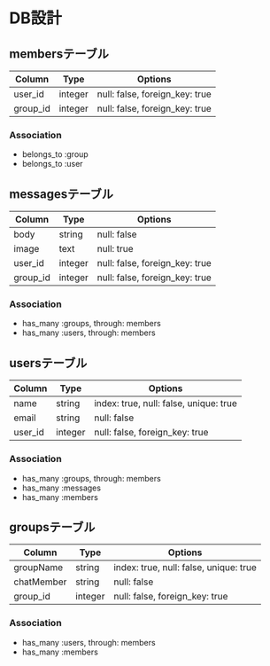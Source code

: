 # DB設計

## membersテーブル

|Column|Type|Options|
|------|----|-------|
|user_id|integer|null: false, foreign_key: true|
|group_id|integer|null: false, foreign_key: true|

### Association
- belongs_to :group
- belongs_to :user

## messagesテーブル

|Column|Type|Options|
|------|----|-------|
|body|string|null: false|
|image|text|null: true|
|user_id|integer|null: false, foreign_key: true|
|group_id|integer|null: false, foreign_key: true|

### Association
- has_many :groups, through: members
- has_many :users, through: members

## usersテーブル

|Column|Type|Options|
|------|----|-------|
|name|string|index: true, null: false, unique: true|
|email|string|null: false|
|user_id|integer|null: false, foreign_key: true|

### Association
- has_many :groups, through: members
- has_many :messages
- has_many :members

## groupsテーブル

|Column|Type|Options|
|------|----|-------|
|groupName|string|index: true, null: false, unique: true|
|chatMember|string|null: false|
|group_id|integer|null: false, foreign_key: true|

### Association
- has_many :users, through: members
- has_many :members